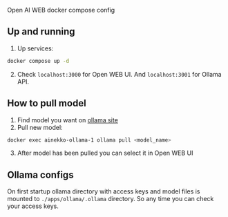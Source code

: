 Open AI WEB docker compose config

## Up and running

1. Up services:

```sh
docker compose up -d
```

2. Check `localhost:3000` for Open WEB UI. And `localhost:3001` for Ollama API.

## How to pull model

1. Find model you want on [ollama site](https://ollama.com/library)
2. Pull new model:

```sh
docker exec ainekko-ollama-1 ollama pull <model_name>
```

3. After model has been pulled you can select it in Open WEB UI

## Ollama configs

On first startup ollama directory with access keys and model files is mounted to `./apps/ollama/.ollama` directory. So any time you can check your access keys.